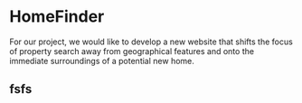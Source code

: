 # HomeFinder
For our project, we would like to develop a new website that shifts the focus of property search away from geographical features and onto the immediate surroundings of a potential new home.
## fsfs
